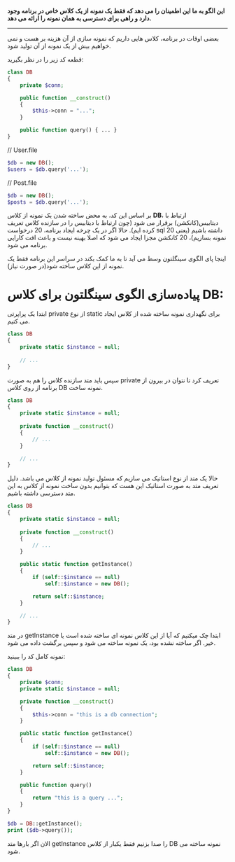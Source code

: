 **این الگو به ما این اطمینان را می دهد که فقط یک نمونه از یک کلاس خاص در برنامه وجود دارد و راهی برای دسترسی به همان نمونه را ارائه می دهد.**

---
بعضی اوقات در برنامه، کلاس هایی داریم که نمونه سازی از آن هزینه بر هست و نمی خواهیم بیش از یک نمونه از آن تولید شود. 

قطعه کد زیر را در نظر بگیرید:

```php
class DB
{
    private $conn;

    public function __construct()
    {
        $this->conn = "...";
    }

    public function query() { ... }
}
```

// User.file
```php
$db = new DB();
$users = $db.query('...');
```
// Post.file
```php
$db = new DB();
$posts = $db.query('...');
```
بر اساس این کد، به محض ساخته شدن یک نمونه از کلاس **DB**، ارتباط با دیتابیس(کانکشن) برقرار می شود (چون ارتباط با دیتابیس را در سازنده کلاس تعریف کرده ایم).
حالا اگر در یک چرخه ایجاد برنامه، 20 درخواست sql داشته باشیم (یعنی 20 نمونه بسازیم)، 20 کانکشن مجزا ایجاد می شود که اصلا بهینه نیست و باعث افت کارایی برنامه می شود.

اینجا پای الگوی سینگلتون وسط می آید تا به ما کمک بکند در سراسر این برنامه فقط یک نمونه از این کلاس ساخته شود(در صورت نیاز).

# پیاده‌سازی الگوی سینگلتون برای کلاس DB:

ابتدا یک پراپرتی private از نوع static برای نگهداری نمونه ساخته شده از کلاس ایجاد می کنیم.

```php
class DB
{
    private static $instance = null;
 
    // ...
}
```
سپس باید متد سازنده کلاس را هم به صورت private تعریف کرد تا نتوان در بیرون از برنامه از روی کلاس DB نمونه ساخت.

```php
class DB
{
    private static $instance = null;
 
    private function __construct()
    {
        // ...
    }

    // ...
}
```
حالا یک متد از نوع استاتیک می سازیم که مسئول تولید نمونه از کلاس می باشد. دلیل تعریف متد به صورت استاتیک این هست که بتوانیم بدون ساخت نمونه از کلاس به این متد دسترسی داشته باشیم.

```php
class DB
{
    private static $instance = null;
 
    private function __construct()
    {
        // ...
    }

    public static function getInstance()
    {
        if (self::$instance == null)
            self::$instance = new DB();

        return self::$instance;
    }

    // ...
}
```
در متد getInstance ابتدا چک میکنیم که آیا از این کلاس نمونه ای ساخته شده است یا خیر. اگر ساخته نشده بود، یک نمونه ساخته می شود و سپس برگشت داده می شود.

نمونه کامل کد را ببینید:

```php
class DB
{
    private $conn;
    private static $instance = null;

    private function __construct()
    {
        $this->conn = "this is a db connection";
    }

    public static function getInstance()
    {
        if (self::$instance == null)
            self::$instance = new DB();

        return self::$instance;
    }

    public function query()
    {
        return "this is a query ...";
    }
}

$db = DB::getInstance();
print ($db->query());
```
الان اگر بارها متد getInstance را صدا بزنیم فقط یکبار از کلاس DB نمونه ساخته می شود.